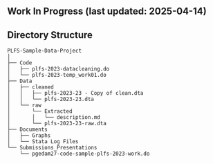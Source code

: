 ## Work In Progress (last updated: 2025-04-14)


## Directory Structure


```
PLFS-Sample-Data-Project
│
├── Code
│   ├── plfs-2023-datacleaning.do
│   └── plfs-2023-temp_work01.do
├── Data
│   ├── cleaned
│   │   ├── plfs-2023-23 - Copy of clean.dta
│   │   └── plfs-2023-23.dta
│   └── raw
│       └── Extracted
│       │   └── description.md
│       └── plfs-2023-23-raw.dta
├── Documents
│   ├── Graphs
│   └── Stata Log Files
└── Submissions_Presentations
    └── pgedam27-code-sample-plfs-2023-work.do
```

